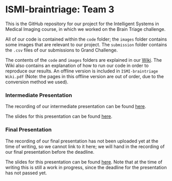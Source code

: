 
# ISMI-braintriage: Team 3

This is the GitHub repository for our project for the Intelligent Systems in Medical Imaging course, in which we worked on the Brain Triage challenge. 

All of our code is contained within the `code` folder; the `images` folder contains some images that are relevant to our project. The `submission` folder contains the `.csv` files of our submissions to Grand Challenge.

The contents of the `code` and `images` folders are explained in our [Wiki](https://github.com/fbergh/ISMI-braintriage/wiki). The Wiki also contains an explanation of how to run our code in order to reproduce our results. An offline version is included in `ISMI-braintriage Wiki.pdf` (Note: the pages in this offline version are out of order, due to the conversion method we used).


### Intermediate Presentation 
The recording of our intermediate presentation can be found [here](https://drive.google.com/file/d/1DiB4p-GpzQ28waAmcRNFXDTw-MOryfH2/view?usp=sharing).

The slides for this presentation can be found [here](https://docs.google.com/presentation/d/1yUGkOMMU637ivkhVN_geklRppa8NqIvNW7mUkztQ098/edit?usp=sharing).

### Final Presentation
The recording of our final presentation has not been uploaded yet at the time of writing, so we cannot link to it here; we will hand in the recording of our final presentation before the deadline.

The slides for this presentation can be found [here](https://docs.google.com/presentation/d/1Lk2_eKBHEC0RsBwmNfKRvFa7-sp2aLw5EsIMMLdpg7E/edit?usp=sharing). Note that at the time of writing this is still a work in progress, since the deadline for the presentation has not passed yet.